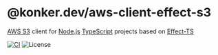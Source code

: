 # @konker.dev/aws-client-effect-s3

[AWS S3](https://aws.amazon.com/s3/) client for [Node.js](https://nodejs.org/) [TypeScript](https://www.typescriptlang.org/) projects based on [Effect-TS](https://www.effect.website/)

[![CI](https://github.com/konkerdotdev/node-ts-fp-boilerplate/actions/workflows/ci.yml/badge.svg)](https://github.com/konkerdotdev/node-ts-fp-boilerplate/actions/workflows/ci.yml)
![License](https://img.shields.io/github/license/konkerdotdev/node-ts-fp-boilerplate)
